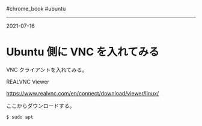 #chrome_book #ubuntu

---
2021-07-16

# Ubuntu 側に VNC を入れてみる

VNC クライアントを入れてみる。

REALVNC Viewer

https://www.realvnc.com/en/connect/download/viewer/linux/

ここからダウンロードする。

```shell
$ sudo apt 
```